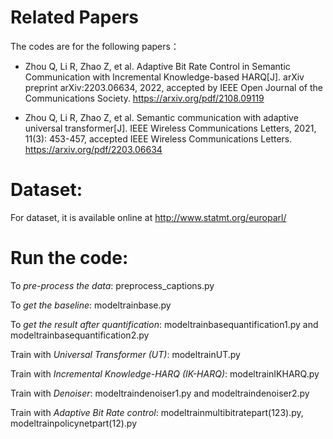 # Related Papers
The codes are for the following papers：

- Zhou Q, Li R, Zhao Z, et al. Adaptive Bit Rate Control in Semantic Communication with Incremental Knowledge-based HARQ[J]. arXiv preprint arXiv:2203.06634, 2022, accepted by IEEE Open Journal of the Communications Society. https://arxiv.org/pdf/2108.09119

- Zhou Q, Li R, Zhao Z, et al. Semantic communication with adaptive universal transformer[J]. IEEE Wireless Communications Letters, 2021, 11(3): 453-457,
accepted IEEE Wireless Communications Letters. https://arxiv.org/pdf/2203.06634

# Dataset:
For dataset, it is available online at http://www.statmt.org/europarl/

# Run the code:
To *pre-process the data*: preprocess_captions.py

To *get the baseline*: modeltrainbase.py

To *get the result after quantification*: modeltrainbasequantification1.py and modeltrainbasequantification2.py

Train with *Universal Transformer (UT)*: modeltrainUT.py 

Train with *Incremental Knowledge-HARQ (IK-HARQ)*: modeltrainIKHARQ.py

Train with *Denoiser*: modeltraindenoiser1.py and modeltraindenoiser2.py

Train with *Adaptive Bit Rate control*: modeltrainmultibitratepart(123).py, modeltrainpolicynetpart(12).py

